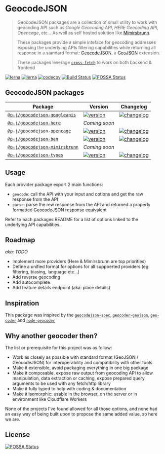# GeocodeJSON

> GeocodeJSON packages are a collection of small utility to work with geocoding API such as _Google Geocoding API_, _HERE Geocoding API_, _Opencage_, etc... As well as self hosted solution like [Mimirsbrunn](https://github.com/CanalTP/mimirsbrunn).
>
> These packages provide a simple inteface for geocoding addresses exposing the underlying APIs filtering capabilities while returning all response in a standard format: [GeocodeJSON](https://github.com/geocoders/geocodejson-spec/tree/master/draft),
> a [GeoJSON](https://tools.ietf.org/html/rfc7946) extension.
>
> These packages leverage [`cross-fetch`](https://github.com/lquixada/cross-fetch) to work on both backend & frontend

[![lerna](https://img.shields.io/badge/build%20with-lerna-cc00ff?style=flat-square)](https://lerna.js.org/)
[![lerna](https://img.shields.io/badge/released%20with-changeset-blue?style=flat-square)](https://github.com/atlassian/changesets/)
[![codecov](https://img.shields.io/codecov/c/github/p-j/geocodejson?style=flat-square)](https://codecov.io/gh/p-j/geocodejson)
[![Build Status](https://img.shields.io/github/actions/workflow/status/p-j/geocodejson/build.yml?branch=main&style=flat-square)](https://github.com/p-j/geocodejson/actions?query=workflow%3ABuild)
[![FOSSA Status](https://app.fossa.com/api/projects/git%2Bgithub.com%2Fp-j%2Fgeocodejson.svg?type=shield)](https://app.fossa.com/projects/git%2Bgithub.com%2Fp-j%2Fgeocodejson?ref=badge_shield)

## GeocodeJSON packages

| Package                                                                                                       | Version                                                                                                                                         | Changelog                                                                                                                                  |
| ------------------------------------------------------------------------------------------------------------- | ----------------------------------------------------------------------------------------------------------------------------------------------- | ------------------------------------------------------------------------------------------------------------------------------------------ |
| [`@p-j/geocodejson-googleapis`](https://github.com/p-j/geocodejson/tree/main/packages/geocodejson-googleapis) | [![version](https://img.shields.io/npm/v/@p-j/geocodejson-googleapis?style=flat-square)](https://npmjs.com/package/@p-j/geocodejson-googleapis) | [![changelog](https://img.shields.io/badge/changelog-%2B-lightgrey?style=flat-square)](https://changelogs.xyz/@p-j/geocodejson-googleapis) |
| [`@p-j/geocodejson-here`](#)                                                                                  | _Coming soon_                                                                                                                                   |                                                                                                                                            |
| [`@p-j/geocodejson-opencage`](https://github.com/p-j/geocodejson/tree/main/packages/geocodejson-opencage)     | [![version](https://img.shields.io/npm/v/@p-j/geocodejson-opencage?style=flat-square)](https://npmjs.com/package/@p-j/geocodejson-opencage)     | [![changelog](https://img.shields.io/badge/changelog-%2B-lightgrey?style=flat-square)](https://changelogs.xyz/@p-j/geocodejson-opencage)   |
| [`@p-j/geocodejson-ban`](https://github.com/p-j/geocodejson/tree/main/packages/geocodejson-ban)               | [![version](https://img.shields.io/npm/v/@p-j/geocodejson-ban?style=flat-square)](https://npmjs.com/package/@p-j/geocodejson-ban)               | [![changelog](https://img.shields.io/badge/changelog-%2B-lightgrey?style=flat-square)](https://changelogs.xyz/@p-j/geocodejson-ban)        |
| [`@p-j/geocodejson-mimirsbrunn`](#)                                                                           | _Coming soon_                                                                                                                                   |                                                                                                                                            |
| [`@p-j/geocodejson-types`](https://github.com/p-j/geocodejson/tree/main/packages/geocodejson-types)           | [![version](https://img.shields.io/npm/v/@p-j/geocodejson-types?style=flat-square)](https://npmjs.com/package/@p-j/geocodejson-types)           | [![changelog](https://img.shields.io/badge/changelog-%2B-lightgrey?style=flat-square)](https://changelogs.xyz/@p-j/geocodejson-types)      |

## Usage

Each provider package export 2 main functions:

- `geocode`: call the API with your input and options and get the raw response from the API
- `parse`: parse the rew response from the API and returned a properly formatted GeocodeJSON response equivalent

Refer to each packages README for a list of options linked to the underlying API capabilities.

## Roadmap

_aka: TODO_

- Implement more providers (Here & Mimirsbrunn are top priorities)
- Define a unified format for options for all suppoerted providers (eg: filtering, biasing, language etc...)
- Add reverse geocoding
- Add autocomplete
- Add feature details endpoint (aka: place details)

## Inspiration

This package was inspired by the [`geocodejson-spec`](https://github.com/geocoders/geocodejson-spec/tree/master/draft), [`geocoder-geojson`](https://github.com/DenisCarriere/geocoder-geojson#readme), [`geo-coder`](https://github.com/allenhwkim/geo-coder) and [`node-geocoder`](https://github.com/nchaulet/node-geocoder)

## Why another geocoder then?

The list or prerequisite for this project was as follow:

- Work as closely as possible with standard format (GeoJSON / GeocodeJSON) for interoperability and compatibility with other tools
- Make it extensible, avoid packaging everything in one big package
- Make it composable, expose raw output from geocoding API to allow manipulation, data extraction or caching, expose prepared query arguments to be used with any fetch/http library
- Make it fully typed to help with coding & documentation
- Make it isomorphic: usable in the browser, on the server or in environment like Cloudflare Workers

None of the projects I've found allowed for all those options, and none had an easy way of being built upon to propose the same added value, so here we are.

## License

[![FOSSA Status](https://app.fossa.com/api/projects/git%2Bgithub.com%2Fp-j%2Fgeocodejson.svg?type=large)](https://app.fossa.com/projects/git%2Bgithub.com%2Fp-j%2Fgeocodejson?ref=badge_large)
